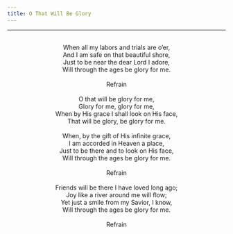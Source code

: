 ```yaml
---
title: O That Will Be Glory
---
```


---
<center>
<br/>
When all my labors and trials are o’er,<br/>
And I am safe on that beautiful shore,<br/>
Just to be near the dear Lord I adore,<br/>
Will through the ages be glory for me.<br/>
<br/>
Refrain<br/>
<br/>
O that will be glory for me,<br/>
Glory for me, glory for me,<br/>
When by His grace I shall look on His face,<br/>
That will be glory, be glory for me.<br/>
<br/>
When, by the gift of His infinite grace,<br/>
I am accorded in Heaven a place,<br/>
Just to be there and to look on His face,<br/>
Will through the ages be glory for me.<br/>
<br/>
Refrain<br/>
<br/>
Friends will be there I have loved long ago;<br/>
Joy like a river around me will flow;<br/>
Yet just a smile from my Savior, I know,<br/>
Will through the ages be glory for me.<br/>
<br/>
Refrain<br/>

</center>